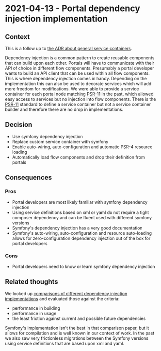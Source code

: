 # 2021-04-13 - Portal dependency injection implementation

## Context

This is a follow up to [the ADR about general service containers](./2020-12-10-portal-service-container.md).

Dependency injection is a common pattern to create reusable components that can build upon each other.
Portals will have to communicate with their API of choice in different flow components.
Presumably a portal developer wants to build an API client that can be used within all flow components.
This is where dependency injection comes in handy.
Depending on the implementation this can also be used to decorate services which will add more freedom for modifications.
We were able to provide a service container for each portal node matching [PSR-11](https://www.php-fig.org/psr/psr-11/) in the past, which allowed easy access to services but no injection into flow components.
There is the [PSR-11](https://www.php-fig.org/psr/psr-11/) standard to define a service container but not a service container builder and therefore there are no drop in implementations.


## Decision

* Use symfony dependency injection
* Replace custom service container with symfony
* Enable auto-wiring, auto-configuration and automatic PSR-4 resource loading
* Automatically load flow components and drop their definition from portals


## Consequences

### Pros

* Portal developers are most likely familiar with symfony dependency injection
* Using service definitions based on xml or yaml do not require a tight composer dependency and can be fluent used with different symfony versions
* Symfony's dependency injection has a very good documentation
* Symfony's auto-wiring, auto-configuration and resource auto-loading allows for zero-configuration dependency injection out of the box for portal developers


### Cons

* Portal developers need to know or learn symfony dependency injection


## Related thoughts

We looked up [comparisons of different dependency injection implementations](https://kocsismate.github.io/php-di-container-benchmarks/benchmark.html) and evaluated those against the criteria:
* performance in building
* performance in usage
* the least friction against current and possible future dependencies

Symfony's implementation isn't the best in that comparison paper, but it allows for compilation and is well known in our context of work.
In the past we also saw very frictionless migrations between the Symfony versions using service definitions that are based upon xml and yaml.

